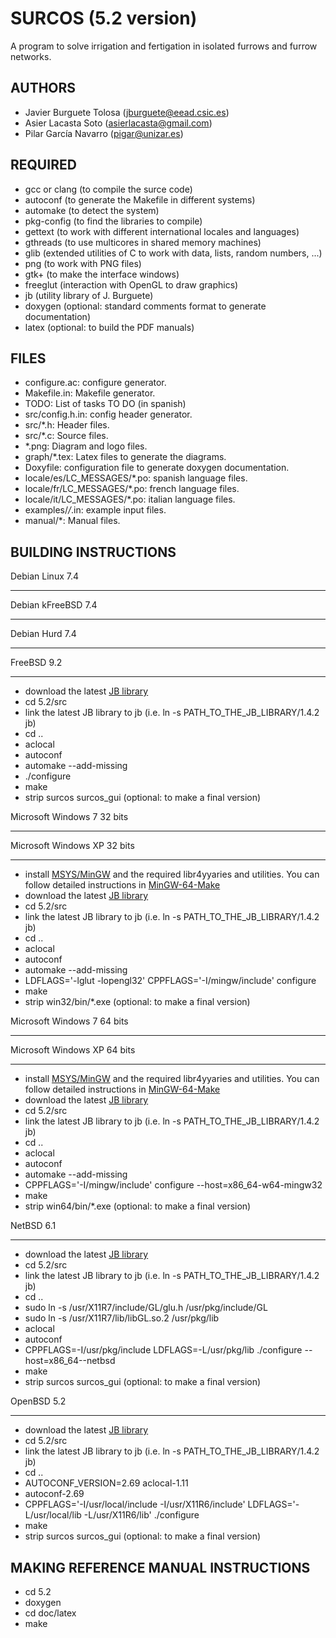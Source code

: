 SURCOS (5.2 version)
====================

A program to solve irrigation and fertigation in isolated furrows and furrow
networks.

AUTHORS
-------

* Javier Burguete Tolosa (jburguete@eead.csic.es)
* Asier Lacasta Soto (asierlacasta@gmail.com)
* Pilar García Navarro (pigar@unizar.es)

REQUIRED
--------

* gcc or clang (to compile the surce code)
* autoconf (to generate the Makefile in different systems)
* automake (to detect the system)
* pkg-config (to find the libraries to compile)
* gettext (to work with different international locales and languages)
* gthreads (to use multicores in shared memory machines)
* glib (extended utilities of C to work with data, lists, random numbers, ...)
* png (to work with PNG files)
* gtk+ (to make the interface windows)
* freeglut (interaction with OpenGL to draw graphics)
* jb (utility library of J. Burguete)
* doxygen (optional: standard comments format to generate documentation)
* latex (optional: to build the PDF manuals)

FILES
-----

* configure.ac: configure generator.
* Makefile.in: Makefile generator.
* TODO: List of tasks TO DO (in spanish)
* src/config.h.in: config header generator.
* src/*.h: Header files.
* src/*.c: Source files.
* *.png: Diagram and logo files.
* graph/*.tex: Latex files to generate the diagrams.
* Doxyfile: configuration file to generate doxygen documentation.
* locale/es/LC_MESSAGES/*.po: spanish language files.
* locale/fr/LC_MESSAGES/*.po: french language files.
* locale/it/LC_MESSAGES/*.po: italian language files.
* examples/*/*.in: example input files.
* manual/*: Manual files.

BUILDING INSTRUCTIONS
---------------------

Debian Linux 7.4
________________
Debian kFreeBSD 7.4
___________________
Debian Hurd 7.4
_______________
FreeBSD 9.2
___________

* download the latest [JB library](https://github.com/jburguete/jb)
* cd 5.2/src
* link the latest JB library to jb (i.e. ln -s PATH_TO_THE_JB_LIBRARY/1.4.2 jb)
* cd ..
* aclocal
* autoconf
* automake --add-missing
* ./configure
* make
* strip surcos surcos_gui (optional: to make a final version)

Microsoft Windows 7 32 bits
___________________________
Microsoft Windows XP 32 bits
____________________________

* install [MSYS/MinGW](http://www.mingw.org) and the required libr4yyaries and
utilities. You can follow detailed instructions in
[MinGW-64-Make](https://github.com/jburguete/MinGW-64-Make)
* download the latest [JB library](https://github.com/jburguete/jb)
* cd 5.2/src
* link the latest JB library to jb (i.e. ln -s PATH_TO_THE_JB_LIBRARY/1.4.2 jb)
* cd ..
* aclocal
* autoconf
* automake --add-missing
* LDFLAGS='-lglut -lopengl32' CPPFLAGS='-I/mingw/include' configure
* make
* strip win32/bin/*.exe (optional: to make a final version)

Microsoft Windows 7 64 bits
___________________________
Microsoft Windows XP 64 bits
____________________________

* install [MSYS/MinGW](http://www.mingw.org) and the required libr4yyaries and
utilities. You can follow detailed instructions in
[MinGW-64-Make](https://github.com/jburguete/MinGW-64-Make)
* download the latest [JB library](https://github.com/jburguete/jb)
* cd 5.2/src
* link the latest JB library to jb (i.e. ln -s PATH_TO_THE_JB_LIBRARY/1.4.2 jb)
* cd ..
* aclocal
* autoconf
* automake --add-missing
* CPPFLAGS='-I/mingw/include' configure --host=x86_64-w64-mingw32
* make
* strip win64/bin/*.exe (optional: to make a final version)

NetBSD 6.1
__________

* download the latest [JB library](https://github.com/jburguete/jb)
* cd 5.2/src
* link the latest JB library to jb (i.e. ln -s PATH_TO_THE_JB_LIBRARY/1.4.2 jb)
* cd ..
* sudo ln -s /usr/X11R7/include/GL/glu.h /usr/pkg/include/GL
* sudo ln -s /usr/X11R7/lib/libGL.so.2 /usr/pkg/lib
* aclocal
* autoconf
* CPPFLAGS=-I/usr/pkg/include LDFLAGS=-L/usr/pkg/lib ./configure --host=x86_64--netbsd
* make
* strip surcos surcos_gui (optional: to make a final version)

OpenBSD 5.2
__________

* download the latest [JB library](https://github.com/jburguete/jb)
* cd 5.2/src
* link the latest JB library to jb (i.e. ln -s PATH_TO_THE_JB_LIBRARY/1.4.2 jb)
* cd ..
* AUTOCONF_VERSION=2.69 aclocal-1.11
* autoconf-2.69
* CPPFLAGS='-I/usr/local/include -I/usr/X11R6/include' LDFLAGS='-L/usr/local/lib -L/usr/X11R6/lib' ./configure
* make
* strip surcos surcos_gui (optional: to make a final version)

MAKING REFERENCE MANUAL INSTRUCTIONS
------------------------------------

* cd 5.2
* doxygen
* cd doc/latex
* make
